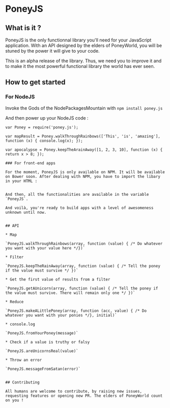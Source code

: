 # PoneyJS

## What is it ?

PoneyJS is the only functionnal library you'll need for your JavaScript application. With an API designed by the elders of PoneyWorld, you will be stuned by the power it will give to your code.

This is an alpha release of the library. Thus, we need you to improve it and to make it the most powerful functional library the world has ever seen.

## How to get started

### For NodeJS

Invoke the Gods of the NodePackagesMountain with `npm install poney.js`

And then power up your NodeJS code :

```
var Poney = require('poney.js');

var mapResult = Poney.walkThroughRainbows(['This', 'is', 'amazing'], function (x) { console.log(x); });

var apocalypse = Poney.keepTheArainAway([1, 2, 3, 10], function (x) { return x > 8; });

### For front-end apps

For the moment, PoneyJS is only available on NPM. It will be available on Bower soon. After dealing with NPM, you have to import the libary in your HTML :

```
<script src="PATH_TO_THE_LIB/PoneyJS.js"></script>
```

And then, all the functionalities are available in the variable `PoneyJS`.

And voilà, you're ready to build apps with a level of awesomeness unknown until now.


## API

* Map

`PoneyJS.walkThroughRainbows(array, function (value) { /* Do whatever you want with your value here */})`

* Filter

`PoneyJS.keepTheRainAway(array, function (value) { /* Tell the poney if the value must survive */ })`

* Get the first value of results from a filter

`PoneyJS.getAUnicorn(array, function (value) { /* Tell the poney if the value must survive. There will remain only one */ })`

* Reduce

`PoneyJS.makeALittlePoney(array, function (acc, value) { /* Do whatever you want with your ponies */}, initial)`

* console.log

`PoneyJS.fromYourPoney(message)`

* Check if a value is truthy or falsy

`PoneyJS.areUnicornsReal(value)`

* Throw an error

`PoneyJS.messageFromSatan(error)`


## Contributing

All humans are welcome to contribute, by raising new issues, requesting features or opening new PR. The elders of PoneyWorld count on you !

